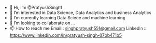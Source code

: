 - 👋 Hi, I’m @PratyushSingh1
- 👀 I’m interested in Data Science, Data Analytics and business Analytics
- 🌱 I’m currently learning Data Sciece and machine learning
- 💞️ I’m looking to collaborate on ...
- 📫 How to reach me Email:: singhpratyush551@gmail.com
LinkedIn :: https://www.linkedin.com/in/pratyush-singh-07bb471b5

<!---
PratyushSingh1/PratyushSingh1 is a ✨ special ✨ repository because its `README.md` (this file) appears on your GitHub profile.
You can click the Preview link to take a look at your changes.
--->

